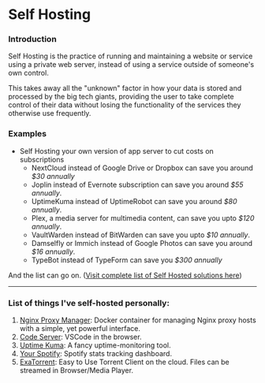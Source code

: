 # Self Hosting

### Introduction
Self Hosting is the practice of running and maintaining a website or service using a private web server, instead of using a service outside of someone's own control.

This takes away all the "unknown" factor in how your data is stored and processed by the big tech giants, providing the user to take complete control of their data without losing the functionality of the services they otherwise use frequently.

### Examples

- Self Hosting your own version of app server to cut costs on subscriptions
  - NextCloud instead of Google Drive or Dropbox can save you around *$30 annually*
  - Joplin instead of Evernote subscription can save you around *$55 annually*.
  - UptimeKuma instead of UptimeRobot can save you around *$80 annually*.
  - Plex, a media server for multimedia content, can save you upto *$120 annually*.
  - VaultWarden instead of BitWarden can save you upto *$10 annually*.
  - Damselfly or Immich instead of Google Photos can save you around *$16 annually*.
  - TypeBot instead of TypeForm can save you *$300 annually*

And the list can go on. ([Visit complete list of Self Hosted solutions here](https://github.com/awesome-selfhosted/awesome-selfhosted))

---
### List of things I've self-hosted personally:
1. [Nginx Proxy Manager](https://github.com/NginxProxyManager/nginx-proxy-manager): Docker container for managing Nginx proxy hosts with a simple, yet powerful interface.
2. [Code Server](https://github.com/coder/code-server): VSCode in the browser.
3. [Uptime Kuma](https://github.com/louislam/uptime-kuma): A fancy uptime-monitoring tool.
4. [Your Spotify](https://github.com/Yooooomi/your_spotify): Spotify stats tracking dashboard.
5. [ExaTorrent](https://github.com/varbhat/exatorrent): Easy to Use Torrent Client on the cloud. Files can be streamed in Browser/Media Player.
